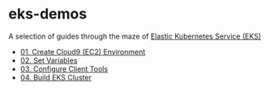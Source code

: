 # eks-demos
A selection of guides through the maze of [Elastic Kubernetes Service (EKS)](https://aws.amazon.com/eks)

* [01. Create Cloud9 (EC2) Environment](01-cloud9/README.md)
* [02. Set Variables](02-set-variables/README.md)
* [03. Configure Client Tools](03-client-tools/README.md)
* [04. Build EKS Cluster](04-build-cluster/README.md)
